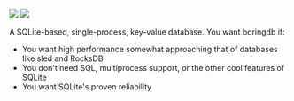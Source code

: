 [![](https://img.shields.io/crates/v/boringdb)](https://crates.io/crates/boringdb)
![](https://img.shields.io/crates/l/boringdb)

A SQLite-based, single-process, key-value database. You want boringdb if:

- You want high performance somewhat approaching that of databases like sled and RocksDB
- You don't need SQL, multiprocess support, or the other cool features of SQLite
- You want SQLite's proven reliability
